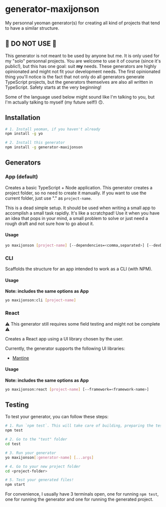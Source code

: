 # generator-maxijonson

My personnal yeoman generator(s) for creating all kind of projects that tend to have a similar structure.

## 🤚 DO NOT USE 🛑

This generator is not meant to be used by anyone but me. It is only used for my "solo" personnal projects. You are welcome to use it of course (since it's public!), but this has one goal: suit **my** needs. These generators are highly opinionated and might not fit your development needs. The first opinionated thing you'll notice is the fact that not only do all generators generate TypeScript projects, but the generators themselves are also all written in TypeScript. Safety starts at the very beginning!

Some of the language used below might sound like I'm talking to you, but I'm actually talking to myself (my future self!) 🙃.

## Installation

```bash
# 1. Install yeoman, if you haven't already
npm install -g yo

# 2. Install this generator
npm install -g generator-maxijonson
```

## Generators

### App (default)

Creates a basic TypeScript + Node application. This generator creates a project folder, so no need to create it manually. If you want to use the current folder, just use "." as `project-name`.

This is a dead simple setup. It should be used when writing a small app to accomplish a small task rapidly. It's like a scratchpad! Use it when you have an idea that pops in your mind, a small problem to solve or just need a rough draft and not sure how to go about it.

#### Usage

```bash
yo maxijonson [project-name] [--dependencies=<comma,separated>] [--devDependencies=<comma,separated>]
```

### CLI

Scaffolds the structure for an app intended to work as a CLI (with NPM).

#### Usage

**Note: includes the same options as App**

```bash
yo maxijonson:cli [project-name]
```

### React

⚠ This generator still requires some field testing and might not be complete ⚠

Creates a React app using a UI library chosen by the user.

Currently, the generator supports the following UI libraries:
- [Mantine](https://mantine.dev/)

#### Usage

**Note: includes the same options as App**


```bash
yo maxijonson:react [project-name] [--framework=<framework-name>]
```

## Testing

To test your generator, you can follow these steps:

```bash
# 1. Run `npm test`. This will take care of building, preparing the test folder and `npm link` the generator locally.
npm test

# 2. Go to the "test" folder
cd test

# 3. Run your generator
yo maxijonson[:generator-name] [...args]

# 4. Go to your new project folder
cd <project-folder>

# 5. Test your generated files!
npm start
```

For convenience, I usually have 3 terminals open, one for running `npm test`, one for running the generator and one for running the generated project.